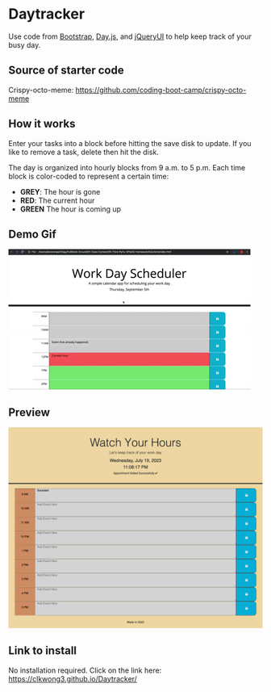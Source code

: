 # Daytracker

Use code from [Bootstrap](https://getbootstrap.com/docs/5.3/getting-started/introduction/), [Day.js](https://day.js.org/), and [jQueryUI](https://api.jqueryui.com/) to help keep track of your busy day.

## Source of starter code

Crispy-octo-meme: https://github.com/coding-boot-camp/crispy-octo-meme

## How it works

Enter your tasks into a block before hitting the save disk to update.
If you like to remove a task, delete then hit the disk.

The day is organized into hourly blocks from 9 a.m. to 5 p.m.
Each time block is color-coded to represent a certain time:

- **GREY**: The hour is gone
- **RED**: The current hour
- **GREEN** The hour is coming up

## Demo Gif

![](./Assets/demo/05-third-party-apis-homework-demo.gif)

## Preview

![Full Page Image](./Assets/images/clkwong3.github.io_Daytracker_.png)

## Link to install

No installation required. Click on the link here: https://clkwong3.github.io/Daytracker/

